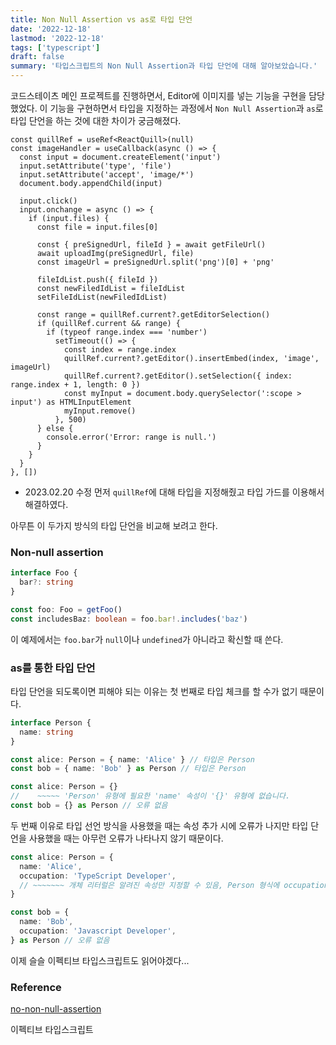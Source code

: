 ```yaml
---
title: Non Null Assertion vs as로 타입 단언
date: '2022-12-18'
lastmod: '2022-12-18'
tags: ['typescript']
draft: false
summary: '타입스크립트의 Non Null Assertion과 타입 단언에 대해 알아보았습니다.'
---
```


코드스테이츠 메인 프로젝트를 진행하면서, Editor에 이미지를 넣는 기능을 구현을 담당했었다. 이 기능을 구현하면서 타입을 지정하는 과정에서 `Non Null Assertion`과 `as`로 타입 단언을 하는 것에 대한 차이가 궁금해졌다.

```tsx
const quillRef = useRef<ReactQuill>(null)
const imageHandler = useCallback(async () => {
  const input = document.createElement('input')
  input.setAttribute('type', 'file')
  input.setAttribute('accept', 'image/*')
  document.body.appendChild(input)

  input.click()
  input.onchange = async () => {
    if (input.files) {
      const file = input.files[0]

      const { preSignedUrl, fileId } = await getFileUrl()
      await uploadImg(preSignedUrl, file)
      const imageUrl = preSignedUrl.split('png')[0] + 'png'

      fileIdList.push({ fileId })
      const newFiledIdList = fileIdList
      setFileIdList(newFiledIdList)

      const range = quillRef.current?.getEditorSelection()
      if (quillRef.current && range) {
        if (typeof range.index === 'number')
          setTimeout(() => {
            const index = range.index
            quillRef.current?.getEditor().insertEmbed(index, 'image', imageUrl)
            quillRef.current?.getEditor().setSelection({ index: range.index + 1, length: 0 })
            const myInput = document.body.querySelector(':scope > input') as HTMLInputElement
            myInput.remove()
          }, 500)
      } else {
        console.error('Error: range is null.')
      }
    }
  }
}, [])
```

- 2023.02.20 수정
  먼저 `quillRef`에 대해 타입을 지정해줬고 타입 가드를 이용해서 해결하였다.

아무튼 이 두가지 방식의 타입 단언을 비교해 보려고 한다.

### Non-null assertion

```ts
interface Foo {
  bar?: string
}

const foo: Foo = getFoo()
const includesBaz: boolean = foo.bar!.includes('baz')
```

이 예제에서는 `foo.bar`가 `null`이나 `undefined`가 아니라고 확신할 때 쓴다.

### as를 통한 타입 단언

타입 단언을 되도록이면 피해야 되는 이유는 첫 번째로 타입 체크를 할 수가 없기 때문이다.

```ts
interface Person {
  name: string
}

const alice: Person = { name: 'Alice' } // 타입은 Person
const bob = { name: 'Bob' } as Person // 타입은 Person

const alice: Person = {}
//    ~~~~~ 'Person' 유형에 필요한 'name' 속성이 '{}' 유형에 없습니다.
const bob = {} as Person // 오류 없음
```

두 번째 이유로 타입 선언 방식을 사용했을 때는 속성 추가 시에 오류가 나지만 타입 단언을 사용했을 때는 아무런 오류가 나타나지 않기 때문이다.

```ts
const alice: Person = {
  name: 'Alice',
  occupation: 'TypeScript Developer',
  // ~~~~~~~ 개체 리터럴은 알려진 속성만 지정할 수 있음, Person 형식에 occupation이 없습니다.
}

const bob = {
  name: 'Bob',
  occupation: 'Javascript Developer',
} as Person // 오류 없음
```

이제 슬슬 이펙티브 타입스크립트도 읽어야겠다...

### Reference

<a href='https://github.com/typescript-eslint/typescript-eslint/blob/main/packages/eslint-plugin/docs/rules/no-non-null-assertion.md'>no-non-null-assertion</a>

이펙티브 타입스크립트
